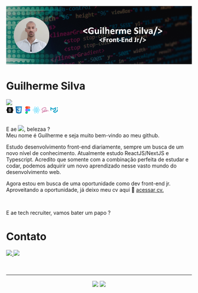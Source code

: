 <img src="https://github.com/Guilhermeb-silva/Guilhermeb-silva/blob/main/gitbanner.png" />

<div>
   <h1>Guilherme Silva</h1>
   <img height="30px" src="https://img.shields.io/badge/JavaScript-F7DF1E?style=for-the-badge&logo=javascript&logoColor=black" />
</div>
<div style="height:20px">
   <img height=20px src="https://github.com/devicons/devicon/blob/master/icons/bootstrap/bootstrap-plain.svg"/>
   <img height=20px src="https://github.com/devicons/devicon/blob/master/icons/css3/css3-original.svg"/>
   <img height=20px src="https://github.com/devicons/devicon/blob/master/icons/figma/figma-original.svg"/>
   <img height=20px src="https://github.com/devicons/devicon/blob/master/icons/react/react-original.svg"/>
   <img height=20px src="https://github.com/devicons/devicon/blob/master/icons/sass/sass-original.svg"/>
   <img height=20px src="https://github.com/devicons/devicon/blob/master/icons/materialui/materialui-plain.svg"/>
</div>

<br/>

E ae <img height="20px" src="https://raw.githubusercontent.com/MartinHeinz/MartinHeinz/master/wave.gif"/>, belezaa ? 
<br/>
Meu nome é Guilherme e seja muito bem-vindo ao meu github. 

Estudo desenvolvimento front-end diariamente, sempre um busca de um novo nível de conhecimento. Atualmente estudo ReactJS/NextJS e Typescript.
Acredito que somente com a combinação perfeita de estudar e codar, podemos adquirir um novo aprendizado nesse vasto mundo do desenvolvimento web.

Agora estou em busca de uma oportunidade como dev front-end jr. 
Aproveitando a oportunidade, já deixo meu cv aqui :scroll: [acessar cv.](https://curriculum-5gq49kawe-guilhermeb-silva.vercel.app/)

<br/>

E ae tech recruiter, vamos bater um papo ?

<div>
   <h1>Contato</h1>
   
   <a href="https://www.linkedin.com/in/guilherme-silva-9425b0190">
      <img src="https://img.shields.io/badge/LinkedIn-0077B5?style=for-the-badge&logo=linkedin&logoColor=white"/>
   </a>
 
   <a href="mailto:guilherme.silva1992@gmail.com">
      <img src="https://img.shields.io/badge/Gmail-D14836?style=for-the-badge&logo=gmail&logoColor=white"/>
   </a> 
</div>

<br/>
<br/>

<hr/>
   
 <div align="center">
    <img align="center" height="180px" src="https://github-readme-stats.vercel.app/api?username=guilhermeb-silva&show_icons=true&theme=merko&include_all_commits=true"/>
    <img align="center" height="180px" src="https://github-readme-stats.vercel.app/api/top-langs/?username=guilhermeb-silva&layout=compact&theme=merko"/>
 </div>
 


